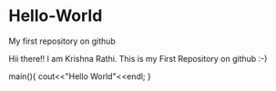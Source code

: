 # Hello-World
My first repository on github

Hii there!!
I am Krishna Rathi. 
This is my First Repository on github :-)
 
 main(){
  cout<<"Hello World"<<endl;
 }
 
 
